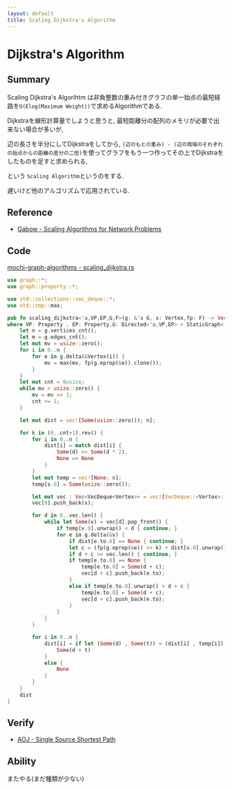 ```yaml
---
layout: default
title: Scaling Dijkstra's Algorithm
---
```


# Dijkstra's Algorithm

## Summary

Scaling Dijkstra's Algorihtm は非負整数の重み付きグラフの単一始点の最短経路を`O(Elog(Maximum Weight))`で求めるAlgorithmである.

Dijkstraを線形計算量でしようと思うと, 最短距離分の配列のメモリが必要で出来ない場合が多いが,

辺の長さを半分にしてDijkstraをしてから, `(辺のもとの重み) - (辺の両端のそれぞれの始点からの距離の差分の二倍)`を使ってグラフをもう一つ作ってその上でDijkstraをしたものを足すと求められる,

という `Scaling Algorithm`というのをする.

遅いけど他のアルゴリズムで応用されている.

## Reference

- [Gabow - Scaling Algorithms for Network Problems](https://web.eecs.umich.edu/~pettie/matching/Gabow-scaling-algorithms-for-network-problems.pdf)

## Code

[mochi-graph-algorithms - scaling_dijkstra.rs](https://github.com/kutimoti/mochi-graph-algorithms/blob/master/src/graph/shortest_path/scaling_dijkstra.rs)

```rust
use graph::*;
use graph::property::*;

use std::collections::vec_deque::*;
use std::cmp::max;

pub fn scaling_dijkstra<'a,VP,EP,G,F>(g: &'a G, s: Vertex,fp: F) -> Vec<Option<usize>>
where VP: Property , EP: Property,G: Directed<'a,VP,EP> + StaticGraph<'a,VP,EP>, F: Fn(&EP) -> &usize {
    let n = g.vertices_cnt();
    let m = g.edges_cnt();
    let mut mv = usize::zero();
    for i in 0..n {
        for e in g.delta(&Vertex(i)) {
            mv = max(mv, fp(g.eprop(&e)).clone());
        }
    }
    let mut cnt = 0usize;
    while mv > usize::zero() {
        mv = mv >> 1;
        cnt += 1;
    }

    let mut dist = vec![Some(usize::zero()); n];

    for k in (0..cnt+1).rev() {
        for i in 0..n {
            dist[i] = match dist[i] {
                Some(d) => Some(d * 2),
                None => None
            }
        }
        let mut temp = vec![None; n];
        temp[s.0] = Some(usize::zero());

        let mut vec : Vec<VecDeque<Vertex>> = vec![VecDeque::<Vertex>::new();m + 10];
        vec[0].push_back(s);

        for d in 0..vec.len() {
            while let Some(v) = vec[d].pop_front() {
                if temp[v.0].unwrap() < d { continue; }
                for e in g.delta(&v) {
                    if dist[e.to.0] == None { continue; }
                    let c = (fp(g.eprop(&e)) >> k) + dist[v.0].unwrap() - dist[e.to.0].unwrap();
                    if d + c >= vec.len() { continue; }
                    if temp[e.to.0] == None {
                        temp[e.to.0] = Some(d + c);
                        vec[d + c].push_back(e.to);
                    }
                    else if temp[e.to.0].unwrap() > d + c {
                        temp[e.to.0] = Some(d + c);
                        vec[d + c].push_back(e.to);
                    }
                }
            }
        }

        for i in 0..n {
            dist[i] = if let (Some(d) , Some(t)) = (dist[i] , temp[i]) {
                Some(d + t)
            }
            else {
                None
            }
        }
    }
    dist
}
```

## Verify

- [AOJ - Single Source Shortest Path](http://judge.u-aizu.ac.jp/onlinejudge/description.jsp?id=GRL_1_A)

## Ability

またやる(まだ種類が少ない)